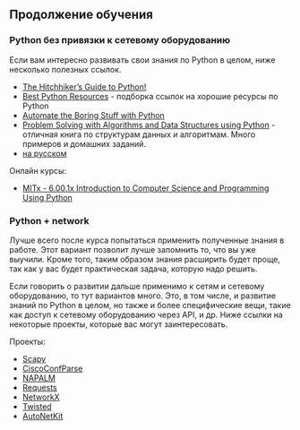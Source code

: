 ## Продолжение обучения

### Python без привязки к сетевому оборудованию
Если вам интересно развивать свои знания по Python в целом, ниже несколько полезных ссылок.

* [The Hitchhiker’s Guide to Python!](http://docs.python-guide.org/en/latest/)
* [Best Python Resources](https://www.fullstackpython.com/best-python-resources.html) - подборка ссылок на хорошие ресурсы по Python
* [Automate the Boring Stuff with Python](https://automatetheboringstuff.com/)
* [Problem Solving with Algorithms and Data Structures using Python](http://interactivepython.org/runestone/static/pythonds/index.html) - отличная книга по структурам данных и алгоритмам. Много примеров и домашних заданий.
 * [на русском](http://aliev.me/runestone/)

Онлайн курсы:
* [MITx - 6.00.1x Introduction to Computer Science and Programming Using Python](https://www.edx.org/course/introduction-computer-science-mitx-6-00-1x-9)

### Python + network

Лучше всего после курса попытаться применить полученные знания в работе. Этот вариант позволит лучше запомнить то, что вы уже выучили. Кроме того, таким образом знания расширить будет проще, так как у вас будет практическая задача, которую надо решить.


Если говорить о развитии дальше применимо к сетям и сетевому оборудованию, то тут вариантов много. Это, в том числе, и развитие знаний по Python в целом, но также и более специфические вещи, такие как доступ к сетевому оборудованию через API, и др.
Ниже ссылки на некоторые проекты, которые вас могут заинтересовать.


Проекты:
* [Scapy](https://github.com/secdev/scapy)
* [CiscoConfParse](https://github.com/mpenning/ciscoconfparse)
* [NAPALM](https://github.com/napalm-automation/napalm)
* [Requests](https://github.com/kennethreitz/requests)
* [NetworkX](https://github.com/networkx/networkx)
* [Twisted](https://github.com/twisted/twisted)
* [AutoNetKit](https://github.com/sk2/autonetkit)

